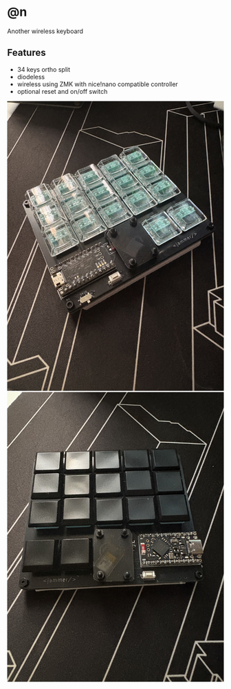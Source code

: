 # @n

Another wireless keyboard

## Features

- 34 keys ortho split
- diodeless
- wireless using ZMK with nice!nano compatible controller
- optional reset and on/off switch

![image](images/IMG_4352.jpg)
![image](images/IMG_4353.jpg)


